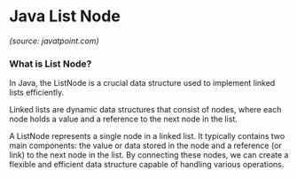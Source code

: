 # Java List Node

*(source: javatpoint.com)*

### What is List Node?
In Java, the ListNode is a crucial data structure used to implement linked lists efficiently.

Linked lists are dynamic data structures that consist of nodes, where each node holds a value and a reference to the next node in the list.

A ListNode represents a single node in a linked list. It typically contains two main components: the value or data stored in the node and a reference (or link) to the next node in the list. By connecting these nodes, we can create a flexible and efficient data structure capable of handling various operations.